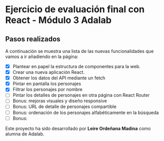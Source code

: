# Ejercicio de evaluación final con React - Módulo 3 Adalab

## Pasos realizados

A continuación se muestra una lista de las nuevas funcionalidades que vamos a ir añadiendo en la página:

- [x] Plantear en papel la estructura de componentes para la web.
- [x] Crear una nueva aplicación React.
- [x] Obtener los datos del API mediante un fetch
- [x] Pintar en pantalla los personajes
- [x] Filtrar los personajes por nombre
- [ ] Pintar los detalles de personajes en otra página con React Router
- [ ] Bonus: mejoras visuales y diseño responsive
- [ ] Bonus: URL de detalle de personajes compartible
- [ ] Bonus: ordenación de los personajes alfabéticamente en la búsqueda
- [ ] Bonus: 

Este proyecto ha sido desarrollado por **Leire Ordeñana Madina** como alumna de Adalab.
